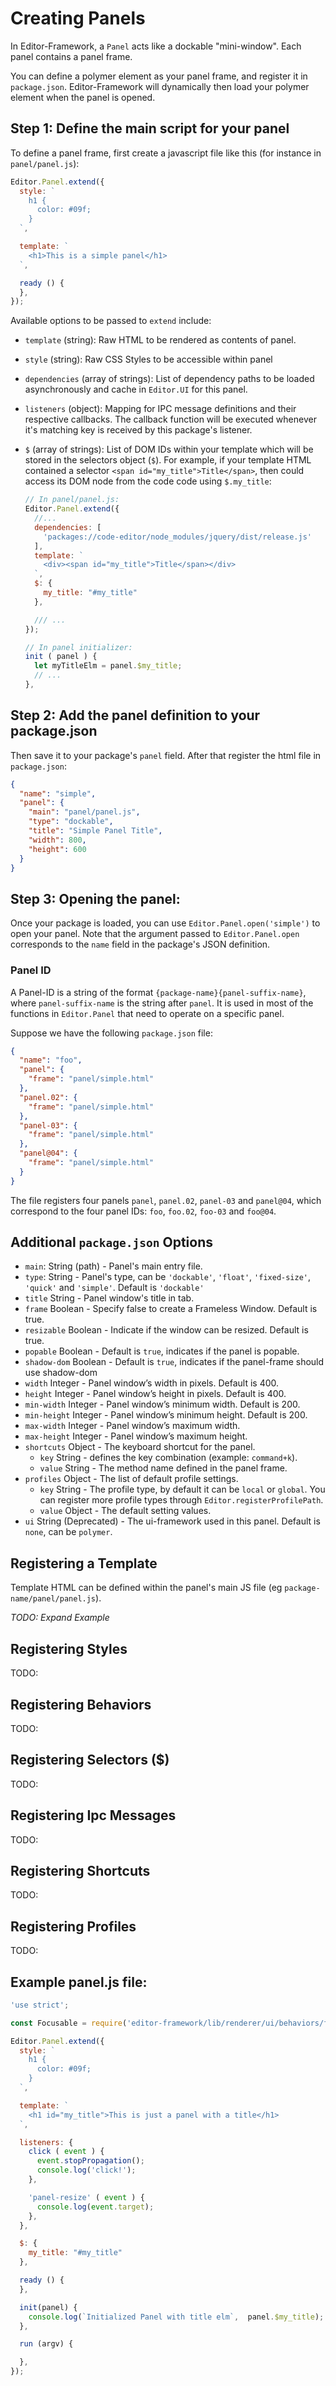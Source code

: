# Creating Panels

In Editor-Framework, a `Panel` acts like a dockable "mini-window". Each panel contains a panel frame.

You can define a polymer element as your panel frame, and register it in `package.json`. Editor-Framework will dynamically then load your polymer element when the panel is opened.

## Step 1: Define the main script for your panel

To define a panel frame, first create a javascript file like this (for instance in `panel/panel.js`):


```javascript
Editor.Panel.extend({
  style: `
    h1 {
      color: #09f;
    }
  `,

  template: `
    <h1>This is a simple panel</h1>
  `,

  ready () {
  },
});
```

Available options to be passed to `extend` include:

- `template` (string): Raw HTML to be rendered as contents of panel.
- `style` (string): Raw CSS Styles to be accessible within panel
- `dependencies` (array of strings): List of dependency paths to be loaded asynchronously and cache in `Editor.UI` for this panel.
- `listeners` (object): Mapping for IPC message definitions and their respective callbacks. The callback function will be executed whenever it's matching key is received by this package's listener.
- `$` (array of strings): List of DOM IDs within your template which will be stored in the selectors object (`$`).
For example, if your template HTML contained a selector `<span id="my_title">Title</span>`, then could access its DOM node from
the code code using `$.my_title`:

  ```javascript
  // In panel/panel.js:
  Editor.Panel.extend({
    //...
    dependencies: [
      'packages://code-editor/node_modules/jquery/dist/release.js'
    ],
    template: `
      <div><span id="my_title">Title</span></div>
    `,
    $: {
      my_title: "#my_title"
    },

    /// ...
  });

  // In panel initializer:
  init ( panel ) {
    let myTitleElm = panel.$my_title;
    // ...
  },
  ```


## Step 2: Add the panel definition to your package.json

Then save it to your package's `panel` field. After that register the html file in `package.json`:

```json
{
  "name": "simple",
  "panel": {
    "main": "panel/panel.js",
    "type": "dockable",
    "title": "Simple Panel Title",
    "width": 800,
    "height": 600
  }
}
```

## Step 3: Opening the panel:

Once your package is loaded, you can use `Editor.Panel.open('simple')` to open your panel. Note that the argument passed to `Editor.Panel.open` corresponds to the `name` field in the package's JSON definition.

### Panel ID

A Panel-ID is a string of the format `{package-name}{panel-suffix-name}`, where `panel-suffix-name` is the string after `panel`.
It is used in most of the functions in `Editor.Panel` that need to operate on a specific panel.

Suppose we have the following `package.json` file:

```json
{
  "name": "foo",
  "panel": {
    "frame": "panel/simple.html"
  },
  "panel.02": {
    "frame": "panel/simple.html"
  },
  "panel-03": {
    "frame": "panel/simple.html"
  },
  "panel@04": {
    "frame": "panel/simple.html"
  }
}
```

The file registers four panels `panel`, `panel.02`, `panel-03` and `panel@04`,
which correspond to the four panel IDs: `foo`, `foo.02`, `foo-03` and `foo@04`.

## Additional `package.json` Options

 - `main`: String (path) - Panel's main entry file.
 - `type`: String - Panel's type, can be `'dockable'`, `'float'`, `'fixed-size'`, `'quick'` and `'simple'`. Default is `'dockable'`
 - `title` String - Panel window's title in tab.
 - `frame` Boolean - Specify false to create a Frameless Window. Default is true.
 - `resizable` Boolean - Indicate if the window can be resized. Default is true.
 - `popable` Boolean - Default is `true`, indicates if the panel is popable.
 - `shadow-dom` Boolean - Default is `true`, indicates if the panel-frame should use shadow-dom
 - `width` Integer - Panel window’s width in pixels. Default is 400.
 - `height` Integer - Panel window’s height in pixels. Default is 400.
 - `min-width` Integer - Panel window’s minimum width. Default is 200.
 - `min-height` Integer - Panel window’s minimum height. Default is 200.
 - `max-width` Integer - Panel window’s maximum width.
 - `max-height` Integer - Panel window’s maximum height.
 - `shortcuts` Object - The keyboard shortcut for the panel.
   - `key` String - defines the key combination (example: `command+k`).
   - `value` String - The method name defined in the panel frame.
 - `profiles` Object - The list of default profile settings.
   - `key` String - The profile type, by default it can be `local` or `global`. You can register more profile types through `Editor.registerProfilePath`.
   - `value` Object - The default setting values.
 - `ui` String (Deprecated) - The ui-framework used in this panel. Default is `none`, can be `polymer`.

## Registering a Template

Template HTML can be defined within the panel's main JS file (eg `package-name/panel/panel.js`).

*TODO: Expand Example*

## Registering Styles

TODO:

## Registering Behaviors

TODO:

## Registering Selectors ($)

TODO:

## Registering Ipc Messages

TODO:

## Registering Shortcuts

TODO:

## Registering Profiles

TODO:

## Example panel.js file:

```javascript
'use strict';

const Focusable = require('editor-framework/lib/renderer/ui/behaviors/focusable');

Editor.Panel.extend({
  style: `
    h1 {
      color: #09f;
    }
  `,

  template: `
    <h1 id="my_title">This is just a panel with a title</h1>
  `,

  listeners: {
    click ( event ) {
      event.stopPropagation();
      console.log('click!');
    },

    'panel-resize' ( event ) {
      console.log(event.target);
    },
  },

  $: {
    my_title: "#my_title"
  },

  ready () {
  },

  init(panel) {
    console.log(`Initialized Panel with title elm`,  panel.$my_title);
  },

  run (argv) {

  },
});

```
